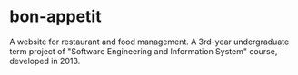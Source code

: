 # bon-appetit
A website for restaurant and food management. 
A 3rd-year undergraduate term project of "Software Engineering and Information System" course, developed in 2013.
